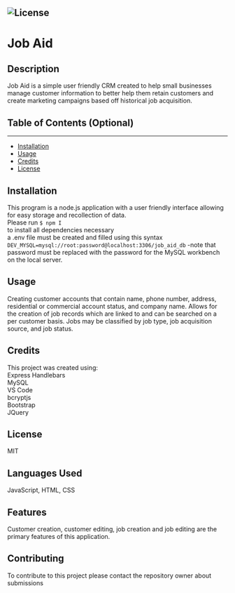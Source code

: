   ![License](https://img.shields.io/badge/license-MIT-green)
  ---
  # Job Aid

  ## Description
  
  Job Aid is a simple user friendly CRM created to help small businesses manage customer information to better help them  retain customers and create marketing campaigns based off historical job acquisition. 
  
  
  ## Table of Contents (Optional)
  ---
  * [Installation](#installation)
  * [Usage](#usage)
  * [Credits](#credits)
  * [License](#license)
  
  
  ## Installation
  
  This program is a node.js application with a user friendly interface allowing for easy storage and recollection of data.<br> Please run ```$ npm I ```<br> to install all dependencies necessary <br> a .env file must be created and filled using this syntax ``` DEV_MYSQL=mysql://root:password@localhost:3306/job_aid_db ``` -note that password must be replaced with the password for the MySQL workbench on the local server.
  
  
  ## Usage 
  
  Creating customer accounts that contain name, phone number, address, residential or commercial account status, and company name. Allows for the creation of job records which are linked to and can be searched on a per customer basis. Jobs may be classified by job type, job acquisition source, and job status.
  
  
  ## Credits
  
  This project was created using:<br>Express Handlebars <br>MySQL <br>VS Code <br>bcryptjs <br>Bootstrap <br>JQuery 
  
  
  ## License
  
  MIT
  
  
  ## Languages Used

  JavaScript, HTML, CSS

  ## Features
  
  Customer creation, customer editing, job creation and job editing are the primary features of this application.
  
  ## Contributing
  
  To contribute to this project please contact the repository owner about submissions
